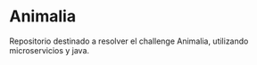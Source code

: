 # Animalia
Repositorio destinado a resolver el challenge Animalia, utilizando microservicios y java.
